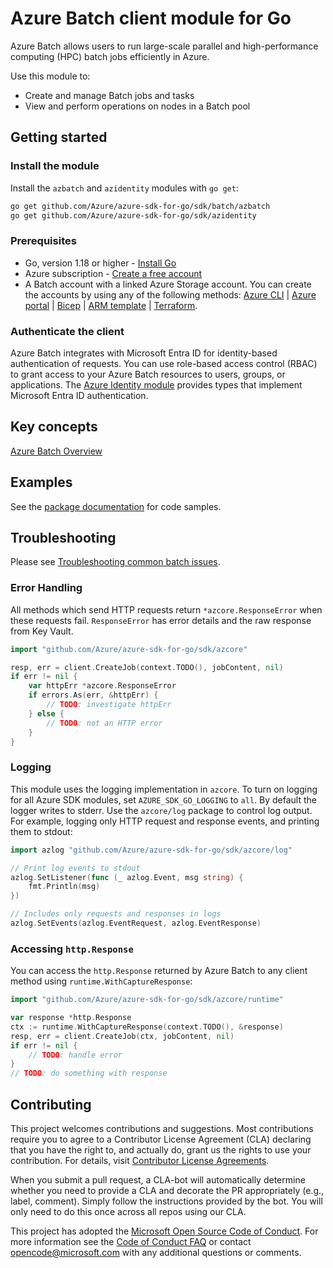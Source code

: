 # Azure Batch client module for Go

Azure Batch allows users to run large-scale parallel and high-performance computing (HPC) batch jobs efficiently in Azure.

Use this module to:

- Create and manage Batch jobs and tasks
- View and perform operations on nodes in a Batch pool

## Getting started

### Install the module

Install the `azbatch` and `azidentity` modules with `go get`:

```bash
go get github.com/Azure/azure-sdk-for-go/sdk/batch/azbatch
go get github.com/Azure/azure-sdk-for-go/sdk/azidentity
```

### Prerequisites

- Go, version 1.18 or higher - [Install Go](https://go.dev/doc/install)
- Azure subscription - [Create a free account](https://azure.microsoft.com/free)
- A Batch account with a linked Azure Storage account. You can create the accounts by using any of the following methods: [Azure CLI](https://learn.microsoft.com/azure/batch/quick-create-cli) | [Azure portal](https://learn.microsoft.com/azure/batch/quick-create-portal) | [Bicep](https://learn.microsoft.com/azure/batch/quick-create-bicep) | [ARM template](https://learn.microsoft.com/azure/batch/quick-create-template) | [Terraform](https://learn.microsoft.com/azure/batch/quick-create-terraform).

### Authenticate the client

Azure Batch integrates with Microsoft Entra ID for identity-based authentication of requests. You can use role-based access control (RBAC) to grant access to your Azure Batch resources to users, groups, or applications. The [Azure Identity module](https://pkg.go.dev/github.com/Azure/azure-sdk-for-go/sdk/azidentity) provides types that implement Microsoft Entra ID authentication.

## Key concepts

[Azure Batch Overview](https://learn.microsoft.com/azure/batch/batch-technical-overview)

## Examples

See the [package documentation][pkgsite] for code samples.

## Troubleshooting

Please see [Troubleshooting common batch issues](https://learn.microsoft.com/troubleshoot/azure/hpc/batch/welcome-hpc-batch).

### Error Handling

All methods which send HTTP requests return `*azcore.ResponseError` when these requests fail. `ResponseError` has error details and the raw response from Key Vault.

```go
import "github.com/Azure/azure-sdk-for-go/sdk/azcore"

resp, err = client.CreateJob(context.TODO(), jobContent, nil)
if err != nil {
    var httpErr *azcore.ResponseError
    if errors.As(err, &httpErr) {
        // TODO: investigate httpErr
    } else {
        // TODO: not an HTTP error
    }
}
```

### Logging

This module uses the logging implementation in `azcore`. To turn on logging for all Azure SDK modules, set `AZURE_SDK_GO_LOGGING` to `all`. By default the logger writes to stderr. Use the `azcore/log` package to control log output. For example, logging only HTTP request and response events, and printing them to stdout:

```go
import azlog "github.com/Azure/azure-sdk-for-go/sdk/azcore/log"

// Print log events to stdout
azlog.SetListener(func (_ azlog.Event, msg string) {
    fmt.Println(msg)
})

// Includes only requests and responses in logs
azlog.SetEvents(azlog.EventRequest, azlog.EventResponse)
```

### Accessing `http.Response`

You can access the `http.Response` returned by Azure Batch to any client method using `runtime.WithCaptureResponse`:

```go
import "github.com/Azure/azure-sdk-for-go/sdk/azcore/runtime"

var response *http.Response
ctx := runtime.WithCaptureResponse(context.TODO(), &response)
resp, err = client.CreateJob(ctx, jobContent, nil)
if err != nil {
    // TODO: handle error
}
// TODO: do something with response
```

## Contributing

This project welcomes contributions and suggestions.
Most contributions require you to agree to a Contributor License Agreement (CLA) declaring that you have the right to, and actually do, grant us the rights to use your contribution.
For details, visit [Contributor License Agreements](https://opensource.microsoft.com/cla/).

When you submit a pull request, a CLA-bot will automatically determine whether you need to provide a CLA and decorate the PR appropriately (e.g., label, comment).
Simply follow the instructions provided by the bot.
You will only need to do this once across all repos using our CLA.

This project has adopted the [Microsoft Open Source Code of Conduct](https://opensource.microsoft.com/codeofconduct/).
For more information see the [Code of Conduct FAQ](https://opensource.microsoft.com/codeofconduct/faq/) or contact [opencode@microsoft.com](mailto:opencode@microsoft.com) with any additional questions or comments.

[pkgsite]: https://aka.ms/azsdk/go/azbatch
